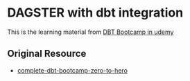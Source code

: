 # DAGSTER with dbt integration

This is the learning material from [DBT Bootcamp in udemy](https://www.udemy.com/course/complete-dbt-data-build-tool-bootcamp-zero-to-hero-learn-dbt/?srsltid=AfmBOorqaPoLY1uzZuYxAtULvFM6Tzpt93MT9xlYtrAgWo725YIHkbXo)

## Original Resource
- [complete-dbt-bootcamp-zero-to-hero](https://github.com/nordquant/complete-dbt-bootcamp-zero-to-hero/tree/main)
